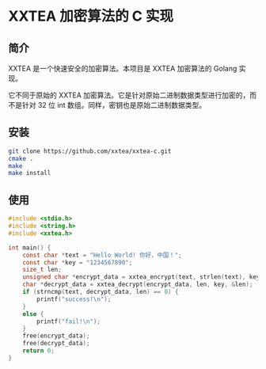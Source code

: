 # XXTEA 加密算法的 C 实现

## 简介

XXTEA 是一个快速安全的加密算法。本项目是 XXTEA 加密算法的 Golang 实现。

它不同于原始的 XXTEA 加密算法。它是针对原始二进制数据类型进行加密的，而不是针对 32 位 int 数组。同样，密钥也是原始二进制数据类型。

## 安装

```sh
git clone https://github.com/xxtea/xxtea-c.git
cmake .
make
make install
```

## 使用

```c
#include <stdio.h>
#include <string.h>
#include <xxtea.h>

int main() {
    const char *text = "Hello World! 你好，中国！";
    const char *key = "1234567890";
    size_t len;
    unsigned char *encrypt_data = xxtea_encrypt(text, strlen(text), key, &len);
    char *decrypt_data = xxtea_decrypt(encrypt_data, len, key, &len);
    if (strncmp(text, decrypt_data, len) == 0) {
        printf("success!\n");
    }
    else {
        printf("fail!\n");
    }
    free(encrypt_data);
    free(decrypt_data);
    return 0;
}
```
